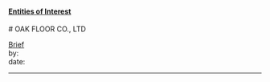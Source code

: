 #### [Entities of Interest](/list.html)
<link rel="stylesheet" type="text/css" href="../../assets/style.css">
# OAK FLOOR CO., LTD

[comment]: <> (Add/Remove information below as you want)
[comment]: <> (Markdown cheatsheet: https://github.com/adam-p/markdown-here/wiki/Markdown-Cheatsheet)
[Brief](Brief.md)  
by:  
date:  

---
[comment]: <> (Add your content here)